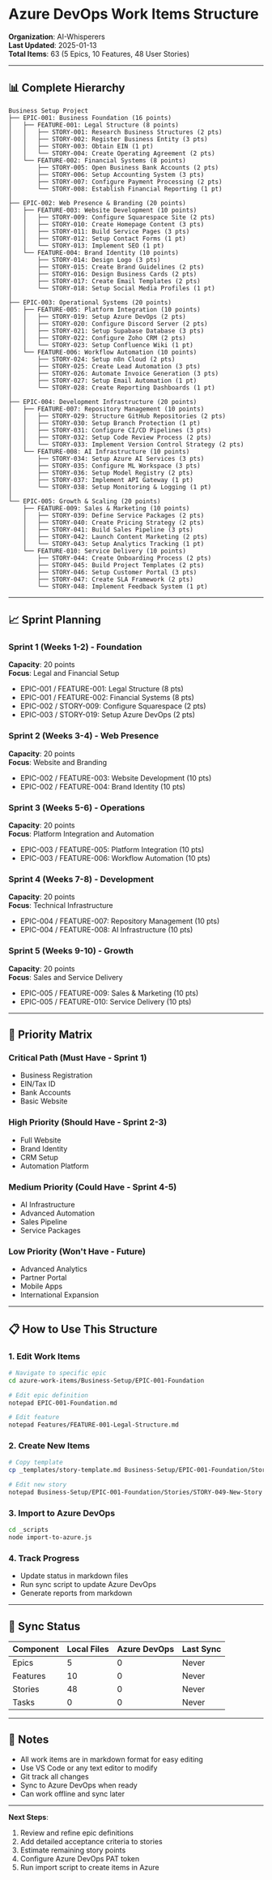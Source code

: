 # Azure DevOps Work Items Structure

**Organization**: AI-Whisperers  
**Last Updated**: 2025-01-13  
**Total Items**: 63 (5 Epics, 10 Features, 48 User Stories)

---

## 📊 Complete Hierarchy

```
Business Setup Project
├── EPIC-001: Business Foundation (16 points)
│   ├── FEATURE-001: Legal Structure (8 points)
│   │   ├── STORY-001: Research Business Structures (2 pts)
│   │   ├── STORY-002: Register Business Entity (3 pts)
│   │   ├── STORY-003: Obtain EIN (1 pt)
│   │   └── STORY-004: Create Operating Agreement (2 pts)
│   └── FEATURE-002: Financial Systems (8 points)
│       ├── STORY-005: Open Business Bank Accounts (2 pts)
│       ├── STORY-006: Setup Accounting System (3 pts)
│       ├── STORY-007: Configure Payment Processing (2 pts)
│       └── STORY-008: Establish Financial Reporting (1 pt)
│
├── EPIC-002: Web Presence & Branding (20 points)
│   ├── FEATURE-003: Website Development (10 points)
│   │   ├── STORY-009: Configure Squarespace Site (2 pts)
│   │   ├── STORY-010: Create Homepage Content (3 pts)
│   │   ├── STORY-011: Build Service Pages (3 pts)
│   │   ├── STORY-012: Setup Contact Forms (1 pt)
│   │   └── STORY-013: Implement SEO (1 pt)
│   └── FEATURE-004: Brand Identity (10 points)
│       ├── STORY-014: Design Logo (3 pts)
│       ├── STORY-015: Create Brand Guidelines (2 pts)
│       ├── STORY-016: Design Business Cards (2 pts)
│       ├── STORY-017: Create Email Templates (2 pts)
│       └── STORY-018: Setup Social Media Profiles (1 pt)
│
├── EPIC-003: Operational Systems (20 points)
│   ├── FEATURE-005: Platform Integration (10 points)
│   │   ├── STORY-019: Setup Azure DevOps (2 pts)
│   │   ├── STORY-020: Configure Discord Server (2 pts)
│   │   ├── STORY-021: Setup Supabase Database (3 pts)
│   │   ├── STORY-022: Configure Zoho CRM (2 pts)
│   │   └── STORY-023: Setup Confluence Wiki (1 pt)
│   └── FEATURE-006: Workflow Automation (10 points)
│       ├── STORY-024: Setup n8n Cloud (2 pts)
│       ├── STORY-025: Create Lead Automation (3 pts)
│       ├── STORY-026: Automate Invoice Generation (3 pts)
│       ├── STORY-027: Setup Email Automation (1 pt)
│       └── STORY-028: Create Reporting Dashboards (1 pt)
│
├── EPIC-004: Development Infrastructure (20 points)
│   ├── FEATURE-007: Repository Management (10 points)
│   │   ├── STORY-029: Structure GitHub Repositories (2 pts)
│   │   ├── STORY-030: Setup Branch Protection (1 pt)
│   │   ├── STORY-031: Configure CI/CD Pipelines (3 pts)
│   │   ├── STORY-032: Setup Code Review Process (2 pts)
│   │   └── STORY-033: Implement Version Control Strategy (2 pts)
│   └── FEATURE-008: AI Infrastructure (10 points)
│       ├── STORY-034: Setup Azure AI Services (3 pts)
│       ├── STORY-035: Configure ML Workspace (3 pts)
│       ├── STORY-036: Setup Model Registry (2 pts)
│       ├── STORY-037: Implement API Gateway (1 pt)
│       └── STORY-038: Setup Monitoring & Logging (1 pt)
│
└── EPIC-005: Growth & Scaling (20 points)
    ├── FEATURE-009: Sales & Marketing (10 points)
    │   ├── STORY-039: Define Service Packages (2 pts)
    │   ├── STORY-040: Create Pricing Strategy (2 pts)
    │   ├── STORY-041: Build Sales Pipeline (3 pts)
    │   ├── STORY-042: Launch Content Marketing (2 pts)
    │   └── STORY-043: Setup Analytics Tracking (1 pt)
    └── FEATURE-010: Service Delivery (10 points)
        ├── STORY-044: Create Onboarding Process (2 pts)
        ├── STORY-045: Build Project Templates (2 pts)
        ├── STORY-046: Setup Customer Portal (3 pts)
        ├── STORY-047: Create SLA Framework (2 pts)
        └── STORY-048: Implement Feedback System (1 pt)
```

---

## 📈 Sprint Planning

### Sprint 1 (Weeks 1-2) - Foundation
**Capacity**: 20 points  
**Focus**: Legal and Financial Setup

- EPIC-001 / FEATURE-001: Legal Structure (8 pts)
- EPIC-001 / FEATURE-002: Financial Systems (8 pts)
- EPIC-002 / STORY-009: Configure Squarespace (2 pts)
- EPIC-003 / STORY-019: Setup Azure DevOps (2 pts)

### Sprint 2 (Weeks 3-4) - Web Presence
**Capacity**: 20 points  
**Focus**: Website and Branding

- EPIC-002 / FEATURE-003: Website Development (10 pts)
- EPIC-002 / FEATURE-004: Brand Identity (10 pts)

### Sprint 3 (Weeks 5-6) - Operations
**Capacity**: 20 points  
**Focus**: Platform Integration and Automation

- EPIC-003 / FEATURE-005: Platform Integration (10 pts)
- EPIC-003 / FEATURE-006: Workflow Automation (10 pts)

### Sprint 4 (Weeks 7-8) - Development
**Capacity**: 20 points  
**Focus**: Technical Infrastructure

- EPIC-004 / FEATURE-007: Repository Management (10 pts)
- EPIC-004 / FEATURE-008: AI Infrastructure (10 pts)

### Sprint 5 (Weeks 9-10) - Growth
**Capacity**: 20 points  
**Focus**: Sales and Service Delivery

- EPIC-005 / FEATURE-009: Sales & Marketing (10 pts)
- EPIC-005 / FEATURE-010: Service Delivery (10 pts)

---

## 🎯 Priority Matrix

### Critical Path (Must Have - Sprint 1)
- Business Registration
- EIN/Tax ID
- Bank Accounts
- Basic Website

### High Priority (Should Have - Sprint 2-3)
- Full Website
- Brand Identity
- CRM Setup
- Automation Platform

### Medium Priority (Could Have - Sprint 4-5)
- AI Infrastructure
- Advanced Automation
- Sales Pipeline
- Service Packages

### Low Priority (Won't Have - Future)
- Advanced Analytics
- Partner Portal
- Mobile Apps
- International Expansion

---

## 📋 How to Use This Structure

### 1. Edit Work Items
```bash
# Navigate to specific epic
cd azure-work-items/Business-Setup/EPIC-001-Foundation

# Edit epic definition
notepad EPIC-001-Foundation.md

# Edit feature
notepad Features/FEATURE-001-Legal-Structure.md
```

### 2. Create New Items
```bash
# Copy template
cp _templates/story-template.md Business-Setup/EPIC-001-Foundation/Stories/STORY-049-New-Story.md

# Edit new story
notepad Business-Setup/EPIC-001-Foundation/Stories/STORY-049-New-Story.md
```

### 3. Import to Azure DevOps
```bash
cd _scripts
node import-to-azure.js
```

### 4. Track Progress
- Update status in markdown files
- Run sync script to update Azure DevOps
- Generate reports from markdown

---

## 🔄 Sync Status

| Component | Local Files | Azure DevOps | Last Sync |
|-----------|------------|--------------|-----------|
| Epics | 5 | 0 | Never |
| Features | 10 | 0 | Never |
| Stories | 48 | 0 | Never |
| Tasks | 0 | 0 | Never |

---

## 📝 Notes

- All work items are in markdown format for easy editing
- Use VS Code or any text editor to modify
- Git track all changes
- Sync to Azure DevOps when ready
- Can work offline and sync later

---

**Next Steps**:
1. Review and refine epic definitions
2. Add detailed acceptance criteria to stories
3. Estimate remaining story points
4. Configure Azure DevOps PAT token
5. Run import script to create items in Azure